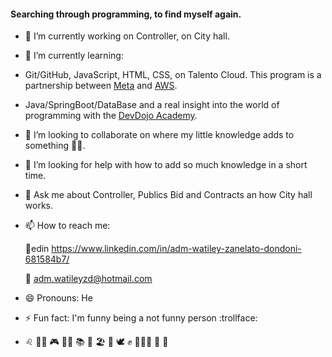 #### Searching through programming, to find myself again.

- 🔭 I’m currently working on Controller, on City hall.
- 🌱 I’m currently learning:
-    Git/GitHub, JavaScript, HTML, CSS, on Talento Cloud. This program is a partnership between [Meta](https://www.meta.com/) and [AWS](https://aws.amazon.com/pt/).
-    Java/SpringBoot/DataBase and a real insight into the world of programming with the [DevDojo Academy](https://devdojo.academy/). 
- 👯 I’m looking to collaborate on where my little knowledge adds to something :raising_hand_man:.
- 🤔 I’m looking for help with how to add so much knowledge in a short time.
- 💬 Ask me about Controller, Publics Bid and Contracts an how City hall works.
- 📫 How to reach me:  

  :link:edin https://www.linkedin.com/in/adm-watiley-zanelato-dondoni-681584b7/  

  :envelope_with_arrow: adm.watileyzd@hotmail.com  

- 😄 Pronouns: He
- ⚡ Fun fact: I'm funny being a not funny person :trollface:
- :leo: :rainbow_flag: :video_game: :man_cook: :books: :wine_glass: :beach_umbrella:
  :cheese: :dove: :fist_raised: :family_man_woman_girl: :motor_scooter: :peanuts: 

<!--
**WZDondoni/WZDondoni** is a ✨ _special_ ✨ repository because its `README.md` (this file) appears on your GitHub profile.

Here are some ideas to get you started:

-->
